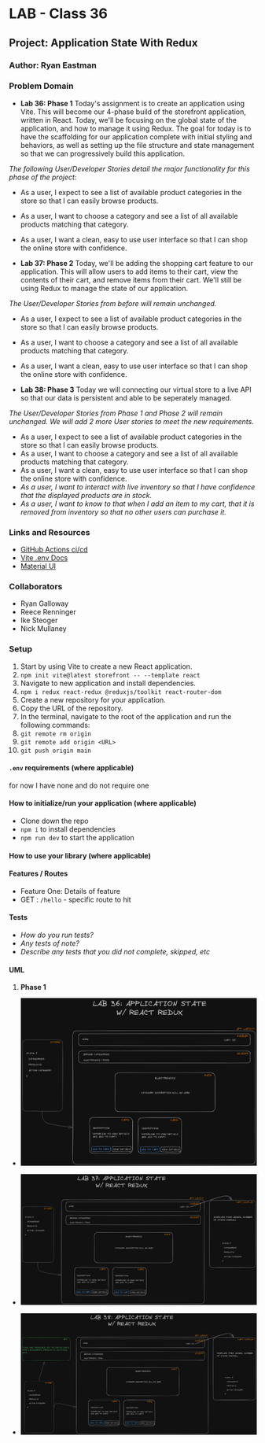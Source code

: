 # LAB - Class 36

## Project: Application State With Redux

### Author: Ryan Eastman

### Problem Domain  

- **Lab 36: Phase 1** Today's assignment is to create an application using Vite. This will become our 4-phase build of the storefront application, written in React. Today, we'll be focusing on the global state of the application, and how to manage it using Redux. The goal for today is to have the scaffolding for our application complete with initial styling and behaviors, as well as setting up the file structure and state management so that we can progressively build this application.

*The following User/Developer Stories detail the major functionality for this phase of the project*:

- As a user, I expect to see a list of available product categories in the store so that I can easily browse products.
- As a user, I want to choose a category and see a list of all available products matching that category.
- As a user, I want a clean, easy to use user interface so that I can shop the online store with confidence.

- **Lab 37: Phase 2** Today, we'll be adding the shopping cart feature to our application. This will allow users to add items to their cart, view the contents of their cart, and remove items from their cart. We'll still be using Redux to manage the state of our application.

*The User/Developer Stories from before will remain unchanged.*

- As a user, I expect to see a list of available product categories in the store so that I can easily browse products.
- As a user, I want to choose a category and see a list of all available products matching that category.
- As a user, I want a clean, easy to use user interface so that I can shop the online store with confidence.

- **Lab 38: Phase 3** Today we will connecting our virtual store to a live API so that our data is persistent and able to be seperately managed.

*The User/Developer Stories from Phase 1 and Phase 2 will remain unchanged. We will add 2 more User stories to meet the new requirements.*

- As a user, I expect to see a list of available product categories in the store so that I can easily browse products.
- As a user, I want to choose a category and see a list of all available products matching that category.
- As a user, I want a clean, easy to use user interface so that I can shop the online store with confidence.
- *As a user, I want to interact with live inventory so that I have confidence that the displayed products are in stock.*
- *As a user, I want to know to that when I add an item to my cart, that it is removed from inventory so that no other users can purchase it.*

### Links and Resources

- [GitHub Actions ci/cd](https://github.com/DocHolliday13x/storefront/actions/)
- [Vite .env Docs](https://vitejs.dev/guide/env-and-mode.html#env-files)
- [Material UI](https://mui.com/core/)
<!-- - [back-end server url](http://xyz.com) (when applicable)
- [front-end application](http://xyz.com) (when applicable) -->

### Collaborators

- Ryan Galloway
- Reece Renninger
- Ike Steoger
- Nick Mullaney

### Setup

1. Start by using Vite to create a new React application.
2. `npm init vite@latest storefront -- --template react`
3. Navigate to new application and install dependencies.
4. `npm i redux react-redux @reduxjs/toolkit react-router-dom`
5. Create a new repository for your application.
6. Copy the URL of the repository.
7. In the terminal, navigate to the root of the application and run the following commands:
8. `git remote rm origin`
9. `git remote add origin <URL>`
10. `git push origin main`

#### `.env` requirements (where applicable)

for now I have none and do not require one

#### How to initialize/run your application (where applicable)

- Clone down the repo
- `npm i` to install dependencies
- `npm run dev` to start the application

#### How to use your library (where applicable)

#### Features / Routes

- Feature One: Details of feature
- GET : `/hello` - specific route to hit

#### Tests

- *How do you run tests?*
- *Any tests of note?*
- *Describe any tests that you did not complete, skipped, etc*

#### UML

1. **Phase 1**

- ![Phase 1 UML](./public/lab36Whiteboard.png)

- ![Phase 2 UML](./public/lab37Whiteboard.png)

- ![Phase 3 UML](./public/lab38Whiteboard.png)
